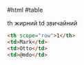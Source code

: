 #html #table 

th жирний 
td звичайний

~~~html
<th scope="row">1</th> 
<td>Mark</td> 
<td>Otto</td> 
<td>@mdo</td>
~~~


